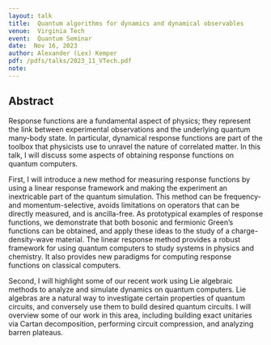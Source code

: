 ```yaml
---
layout: talk
title:  Quantum algorithms for dynamics and dynamical observables
venue:  Virginia Tech
event:  Quantum Seminar
date:  Nov 16, 2023
author: Alexander (Lex) Kemper
pdf: /pdfs/talks/2023_11_VTech.pdf
note:
---
```


## Abstract
Response functions are a fundamental aspect of physics; they represent the link between experimental observations and the underlying quantum many-body state. In particular, dynamical response functions are part of the toolbox that physicists use to unravel the nature of correlated matter. In this talk, I will discuss some aspects of obtaining response functions on quantum computers.

First, I will introduce a new method for measuring response functions by using a linear response framework and making the experiment an inextricable part of the quantum simulation. This method can be frequency- and momentum-selective, avoids
limitations on operators that can be directly measured, and is ancilla-free. As prototypical examples of response functions, we demonstrate that both bosonic and fermionic Green’s functions can be obtained, and apply these ideas to the study of a charge-density-wave material. The linear response method provides a robust framework for using quantum computers to study systems in physics and chemistry. It also provides new paradigms for computing response functions on classical computers.

Second, I will highlight some of our recent work using Lie algebraic methods to analyze and simulate dynamics on quantum computers. Lie algebras are a natural way to investigate certain properties of quantum circuits, and conversely use them to build desired quantum circuits.  I will overview some of our work in this area, including building exact unitaries via Cartan decomposition, performing circuit compression, and analyzing barren plateaus.
